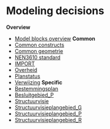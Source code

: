 # Modeling decisions

**Overview**
- [Model blocks overview](IMRO_overview.png)
**Common**
- [Common constructs](common/MD_common.md)
- [Common geometrie](common/geometrie/..)                       <!-- TODO -->
- [NEN3610 standard](common/nen3610/..)                        <!-- TODO -->
- [IMPORT](common/IMROPT/..)                                   <!-- what is this IMPORT? -->
- [Overheid](common/overheid/MD_Overheid.md)
- [Planstatus](common/planstatus/..)                           <!-- TODO -->
- [Verwijzing](common/verwijzing/MD_Verwijzing.md)
**Specific**
- [Bestemmingsplan](specific/Bestemmingsplan/MD_Bestemmingsplangebied.md)
- [Besluitgebied_P](specific/Besluitgebied_P/MD_Besluitgebied_P.md)
- [Structuurvisie](specific/Structuurvisie/..)                              <!-- common Structuurvisie description has to follow here  -->
- [Structuurvisieplangebied_G](specific/Structuurvisie/Structuurvisie_G/MD_Structuurvisieplangebied_G.md)       <!-- stub file -->
- [Structuurvisieplangebied_P](specific/Structuurvisie/Structuurvisie_P/MD_Structuurvisieplangebied_P.md)       <!-- stub file -->
- [Structuurvisieplangebied_R](specific/Structuurvisie/Structuurvisie_R/MD_Structuurvisieplangebied_R.md)
